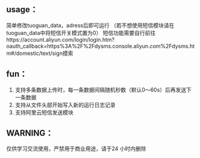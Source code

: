 ## usage：
简单修改tuoguan_data，adress后即可运行
（若不想使用短信模块请在tuoguan_data中将短信开关模式置为0）
短信功能需要自行前往https://account.aliyun.com/login/login.htm?oauth_callback=https%3A%2F%2Fdysms.console.aliyun.com%2Fdysms.htm#/domestic/text/sign摸索
## fun：
1. 支持多条数据上传时，每一条数据间隔随机秒数（默认0～60s）后再发送下一条数据
2. 支持从文件头部开始写入新的运行日志记录
3. 支持阿里云短信发送模块

## WARNING：
仅供学习交流使用，严禁用于商业用途，请于24 小时内删除
